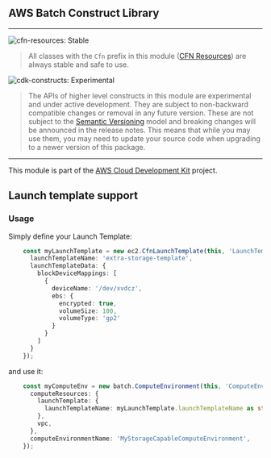 ## AWS Batch Construct Library
<!--BEGIN STABILITY BANNER-->

---

![cfn-resources: Stable](https://img.shields.io/badge/cfn--resources-stable-success.svg?style=for-the-badge)

> All classes with the `Cfn` prefix in this module ([CFN Resources](https://docs.aws.amazon.com/cdk/latest/guide/constructs.html#constructs_lib)) are always stable and safe to use.

![cdk-constructs: Experimental](https://img.shields.io/badge/cdk--constructs-experimental-important.svg?style=for-the-badge)

> The APIs of higher level constructs in this module are experimental and under active development. They are subject to non-backward compatible changes or removal in any future version. These are not subject to the [Semantic Versioning](https://semver.org/) model and breaking changes will be announced in the release notes. This means that while you may use them, you may need to update your source code when upgrading to a newer version of this package.

---
<!--END STABILITY BANNER-->

This module is part of the [AWS Cloud Development Kit](https://github.com/aws/aws-cdk) project.

## Launch template support

### Usage
Simply define your Launch Template:
```typescript
    const myLaunchTemplate = new ec2.CfnLaunchTemplate(this, 'LaunchTemplate', {
      launchTemplateName: 'extra-storage-template',
      launchTemplateData: {
        blockDeviceMappings: [
          {
            deviceName: '/dev/xvdcz',
            ebs: {
              encrypted: true,
              volumeSize: 100,
              volumeType: 'gp2'
            }
          }
        ]
      }
    });
```
and use it:

```typescript
    const myComputeEnv = new batch.ComputeEnvironment(this, 'ComputeEnv', {
      computeResources: {
        launchTemplate: {
          launchTemplateName: myLaunchTemplate.launchTemplateName as string, //or simply use an existing template name
        },
        vpc,
      },
      computeEnvironmentName: 'MyStorageCapableComputeEnvironment',
    });
```
